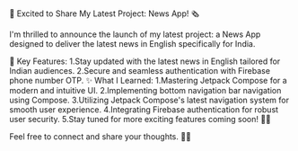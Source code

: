 🚀 Excited to Share My Latest Project: News App! 🗞️

I'm thrilled to announce the launch of my latest project: a News App designed to deliver the latest news in English specifically for India.

🔑 Key Features:
1.Stay updated with the latest news in English tailored for Indian audiences.
2.Secure and seamless authentication with Firebase phone number OTP.
✨ What I Learned:
1.Mastering Jetpack Compose for a modern and intuitive UI.
2.Implementing bottom navigation bar navigation using Compose.
3.Utilizing Jetpack Compose's latest navigation system for smooth user experience.
4.Integrating Firebase authentication for robust user security.
5.Stay tuned for more exciting features coming soon! 📱✨

Feel free to connect and share your thoughts. 🚀🔗
